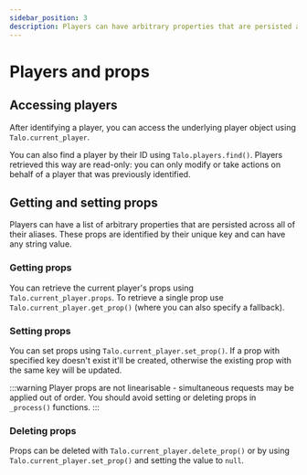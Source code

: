 ```yaml
---
sidebar_position: 3
description: Players can have arbitrary properties that are persisted across all of their aliases and across sessions. Props can be viewed and modified from the dashboard.
---
```


# Players and props

## Accessing players

After identifying a player, you can access the underlying player object using `Talo.current_player`.

You can also find a player by their ID using `Talo.players.find()`. Players retrieved this way are read-only: you can only modify or take actions on behalf of a player that was previously identified.

## Getting and setting props

Players can have a list of arbitrary properties that are persisted across all of their aliases. These props are identified by their unique key and can have any string value.

### Getting props

You can retrieve the current player's props using `Talo.current_player.props`. To retrieve a single prop use `Talo.current_player.get_prop()` (where you can also specify a fallback).

### Setting props

You can set props using `Talo.current_player.set_prop()`. If a prop with specified key doesn't exist it'll be created, otherwise the existing prop with the same key will be updated.

:::warning
Player props are not linearisable - simultaneous requests may be applied out of order. You should avoid setting or deleting props in `_process()` functions.
:::

### Deleting props

Props can be deleted with `Talo.current_player.delete_prop()` or by using `Talo.current_player.set_prop()` and setting the value to `null`.
